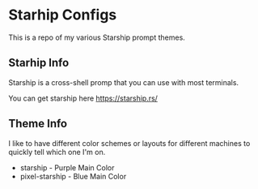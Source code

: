# Starhip Configs

This is a repo of my various Starship prompt themes.

## Starhip Info

Starship is a cross-shell promp that you can use with most terminals.

You can get starship here <https://starship.rs/>

## Theme Info

I like to have different color schemes or layouts for different machines to quickly tell which one I'm on.

- starship - Purple Main Color
- pixel-starship - Blue Main Color
